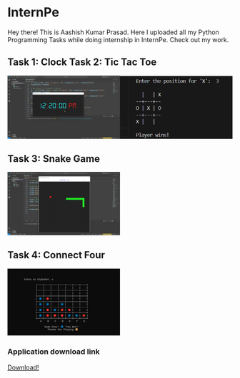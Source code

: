 # InternPe
Hey there! This is Aashish Kumar Prasad. Here I uploaded all my Python Programming Tasks while doing internship in InternPe. Check out my work.

## Task 1: Clock                               Task 2: Tic Tac Toe
<a href="https://github.com/AashishKrPd/InternPe/tree/main/Task_01_Clock"><img src="./Thumbnail/Task1.png" width="50%"></a><a href="https://github.com/AashishKrPd/InternPe/tree/main/Task_02_Tic_Tac_Toe"><img src="./Thumbnail/Task2.png" width="50%"></a>




## Task 3: Snake Game
<a href="https://github.com/AashishKrPd/InternPe/tree/main/Task_03_Snake_Game"><img src="./Thumbnail/Task3.png" width="50%"></a>

## Task 4: Connect Four
<a href="https://github.com/AashishKrPd/InternPe/tree/main/Task_04_Connect_Four"><img src="./Thumbnail/Task4.png" width="50%"></a>

### Application download link
<a href="https://github.com/AashishKrPd/InternPe/releases/tag/v1.0.0">Download!</a>





